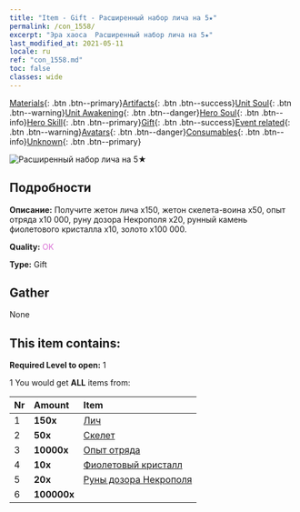 ```yaml
---
title: "Item - Gift - Расширенный набор лича на 5★"
permalink: /con_1558/
excerpt: "Эра хаоса  Расширенный набор лича на 5★"
last_modified_at: 2021-05-11
locale: ru
ref: "con_1558.md"
toc: false
classes: wide
---
```

 [Materials](/ItemsRU/){: .btn .btn--primary}[Artifacts](/ItemsRU/Artifacts/){: .btn .btn--success}[Unit Soul](/ItemsRU/UnitSoul/){: .btn .btn--warning}[Unit Awakening](/ItemsRU/UnitAwakening/){: .btn .btn--danger}[Hero Soul](/ItemsRU/HeroSoul/){: .btn .btn--info}[Hero Skill](/ItemsRU/HeroSkill/){: .btn .btn--primary}[Gift](/ItemsRU/Gift/){: .btn .btn--success}[Event related](/ItemsRU/Events/){: .btn .btn--warning}[Avatars](/ItemsRU/Avatars/){: .btn .btn--danger}[Consumables](/ItemsRU/Consumables/){: .btn .btn--info}[Unknown](/ItemsRU/Unknown/){: .btn .btn--primary}

 ![Расширенный набор лича на 5★](/images/t/i_907167.png)

## Подробности
 **Описание:** Получите жетон лича x150, жетон скелета-воина x50, опыт отряда x10 000, руну дозора Некрополя x20, рунный камень фиолетового кристалла x10, золото x100 000.

 **Quality:** <span style="color: #DA70D6">OK</span>

 **Type:** Gift

## Gather

  None

## This item contains:

 **Required Level to open:** 1

 1 You would get **ALL** items  from:

  | Nr | Amount |     Item    |
  |:---|:-------|:------------|
  | 1 |  **150x** | [Лич](/ItemsRU/unt_212/) |  | 
  | 2 |  **50x** | [Скелет](/ItemsRU/unt_208/) |  | 
  | 3 |  **10000x** | [Опыт отряда](/ItemsRU/con_902/) |  | 
  | 4 |  **10x** | [Фиолетовый кристалл](/ItemsRU/con_720/) |  | 
  | 5 |  **20x** | [Руны дозора Некрополя](/ItemsRU/con_755/) |  | 
  | 6 |  **100000x** | <i class="fas fa-coins"/> |  | 
